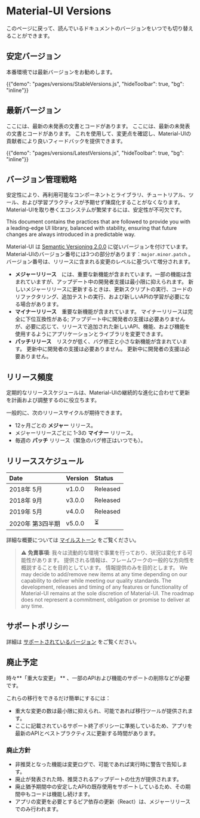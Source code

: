 # Material-UI Versions

<p class="description">このページに戻って、読んでいるドキュメントのバージョンをいつでも切り替えることができます。</p>

## 安定バージョン

本番環境では最新バージョンをお勧めします。

{{"demo": "pages/versions/StableVersions.js", "hideToolbar": true, "bg": "inline"}}

## 最新バージョン

ここには、最新の未発表の文書とコードがあります。 ここには、最新の未発表の文書とコードがあります。 これを使用して、変更点を確認し、Material-UIの貢献者により良いフィードバックを提供できます。

{{"demo": "pages/versions/LatestVersions.js", "hideToolbar": true, "bg": "inline"}}

## バージョン管理戦略

安定性により、再利用可能なコンポーネントとライブラリ、チュートリアル、ツール、および学習プラクティスが予期せず陳腐化することがなくなります。 Material-UIを取り巻くエコシステムが繁栄するには、安定性が不可欠です。

This document contains the practices that are followed to provide you with a leading-edge UI library, balanced with stability, ensuring that future changes are always introduced in a predictable way.

Material-UI は [Semantic Versioning 2.0.0](https://semver.org/) に従いバージョンを付けています。 Material-UIのバージョン番号には3つの部分があります：` major.minor.patch ` 。 バージョン番号は、リリースに含まれる変更のレベルに基づいて増分されます。

- **メジャーリリース**　には、重要な新機能が含まれています。一部の機能は含まれていますが、アップデート中の開発者支援は最小限に抑えられます。 新しいメジャーリリースに更新するときは、更新スクリプトの実行、コードのリファクタリング、追加テストの実行、および新しいAPIの学習が必要になる場合があります。
- **マイナーリリース**　重要な新機能が含まれています。 マイナーリリースは完全に下位互換性がある; アップデート中に開発者の支援は必要ありませんが、必要に応じて、リリースで追加された新しいAPI、機能、および機能を使用するようにアプリケーションとライブラリを変更できます。
- **パッチリリース**　リスクが低く、バグ修正と小さな新機能が含まれています。 更新中に開発者の支援は必要ありません。 更新中に開発者の支援は必要ありません。

## リリース頻度

定期的なリリーススケジュールは、Material-UIの継続的な進化に合わせて更新を計画および調整するのに役立ちます。

一般的に、次のリリースサイクルが期待できます。

- 12ヶ月ごとの **メジャー** リリース。
- メジャーリリースごとに 1-3の **マイナー** リリース。
- 毎週の **パッチ** リリース（緊急のバグ修正はいつでも）。

## リリーススケジュール

| Date        | Version | Status   |
|:----------- |:------- |:-------- |
| 2018年 5月    | v1.0.0  | Released |
| 2018年 9月    | v3.0.0  | Released |
| 2019年 5月    | v4.0.0  | Released |
| 2020年 第3四半期 | v5.0.0  | ⏳        |


詳細な概要については [マイルストーン](https://github.com/quizlet/material-ui/milestones) をご覧ください。

> ⚠️ **免責事項**: 我々は流動的な環境で事業を行っており、状況は変化する可能性があります。 提供される情報は、フレームワークの一般的な方向性を概説することを目的としています。 情報提供のみを目的とします。 We may decide to add/remove new items at any time depending on our capability to deliver while meeting our quality standards. The development, releases and timing of any features or functionality of Material-UI remains at the sole discretion of Material-UI. The roadmap does not represent a commitment, obligation or promise to deliver at any time.

## サポートポリシー

詳細は [サポートされているバージョン](/getting-started/support/#supported-versions) をご覧ください。

## 廃止予定

時々**「重大な変更」 ** 、一部のAPIおよび機能のサポートの削除などが必要です。

これらの移行をできるだけ簡単にするには：

- 重大な変更の数は最小限に抑えられ、可能であれば移行ツールが提供されます。
- ここに記載されているサポート終了ポリシーに準拠しているため、アプリを最新のAPIとベストプラクティスに更新する時間があります。

### 廃止方針

- 非推奨となった機能は変更ログで、可能であれば実行時に警告で告知します。
- 廃止が発表された時、推奨されるアップデートの仕方が提供されます。
- 廃止猶予期間中の安定したAPIの既存使用をサポートしているため、その期間中もコードは機能し続けます。
- アプリの変更を必要とするピア依存の更新（React）は、メジャーリリースでのみ行われます。
